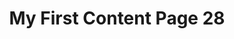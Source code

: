 ---
title: My First Content Page 28
description: This is my first content page 28
screen: screen
screensub: sottotitolo screen
deliver: deliver
subdeliver: subdeliver
preserve: preserve
subpreserve: subpreserve
---